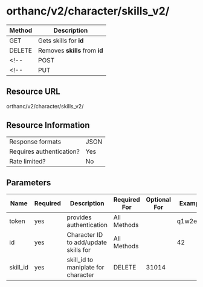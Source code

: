 # orthanc/v2/character/skills_v2/

| Method | Description                            |
| ------ | -------------------------------------- |
| GET    | Gets skills for **id**                 |
| DELETE | Removes **skills** from **id**         |
<!-- | POST   | Adds **skills** for **id**             | -->
<!-- | PUT    | Replaces value of **skills** on **id** | -->

## Resource URL
orthanc/v2/character/skills_v2/

## Resource Information
|                          |      |
| ------------------------ | ---- |
| Response formats         | JSON |
| Requires authentication? | Yes  |
| Rate limited?            | No   |

## Parameters
| Name     | Required | Description                           | Required For | Optional For | Example  |
| -------- | -------- | ------------------------------------- | ------------ | ------------ | -------- |
| token    | yes      | provides authentication               | All Methods  |              | q1w2e3r4 |
| id       | yes      | Character ID to add/update skills for | All Methods  |              | 42       |
| skill_id | yes      | skill_id to maniplate for character   | DELETE       | 31014        |          |


